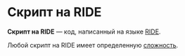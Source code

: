 # Скрипт на RIDE

**Скрипт на RIDE** — код, написанный на языке [RIDE](/ride/about-ride.md).

Любой скрипт на RIDE имеет определенную [сложность](/ride/ride-script-complexity.md).
